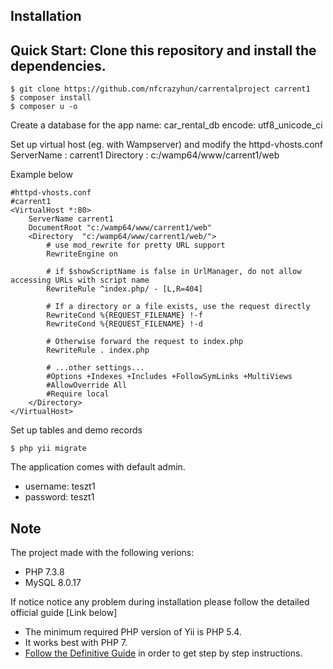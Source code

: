 
## Installation
## Quick Start: Clone this repository and install the dependencies.

```
$ git clone https://github.com/nfcrazyhun/carrentalproject carrent1
$ composer install
$ composer u -o
```
Create a database for the app
name: car_rental_db
encode: utf8_unicode_ci

Set up virtual host (eg. with Wampserver) and modify the httpd-vhosts.conf
ServerName :  carrent1
Directory :  c:/wamp64/www/carrent1/web

Example below
```
#httpd-vhosts.conf
#carrent1
<VirtualHost *:80>
	ServerName carrent1
	DocumentRoot "c:/wamp64/www/carrent1/web"
	<Directory  "c:/wamp64/www/carrent1/web/">
		# use mod_rewrite for pretty URL support
		RewriteEngine on

		# if $showScriptName is false in UrlManager, do not allow accessing URLs with script name
		RewriteRule ^index.php/ - [L,R=404]

		# If a directory or a file exists, use the request directly
		RewriteCond %{REQUEST_FILENAME} !-f
		RewriteCond %{REQUEST_FILENAME} !-d

		# Otherwise forward the request to index.php
		RewriteRule . index.php

		# ...other settings...
		#Options +Indexes +Includes +FollowSymLinks +MultiViews
		#AllowOverride All
		#Require local
	</Directory>
</VirtualHost>
```


Set up tables and demo records
```
$ php yii migrate
```
The application comes with default admin.

-   username: teszt1
-   password: teszt1


## Note

The project made with the following verions:
- PHP 7.3.8
- MySQL 8.0.17

If notice notice any problem during installation please follow the detailed official guide [Link below]

-   The minimum required PHP version of Yii is PHP 5.4.
-   It works best with PHP 7.
-   [Follow the Definitive Guide](https://www.yiiframework.com/doc-2.0/guide-start-installation.html)  in order to get step by step instructions.